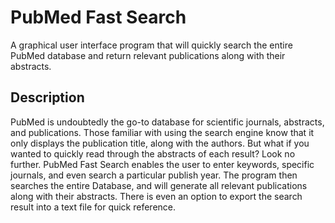 # PubMed Fast Search
A graphical user interface program that will quickly search the entire PubMed database and return relevant publications along with their abstracts.

## Description
PubMed is undoubtedly the go-to database for scientific journals, abstracts, and publications. Those familiar with using the search engine know that it only displays the publication title, along with the authors. But what if you wanted to quickly read through the abstracts of each result? Look no further. PubMed Fast Search enables the user to enter keywords, specific journals, and even search a particular publish year. The program then searches the entire Database, and will generate all relevant publications along with their abstracts. There is even an option to export the search result into a text file for quick reference.
